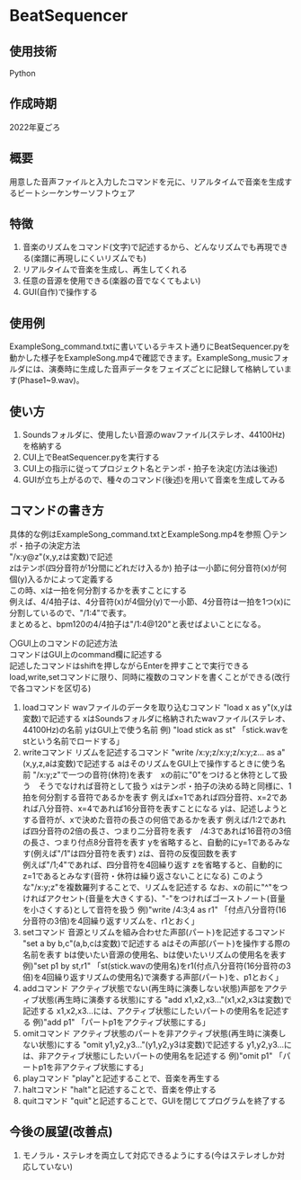 # BeatSequencer
## 使用技術
Python

## 作成時期
2022年夏ごろ

## 概要
用意した音声ファイルと入力したコマンドを元に、リアルタイムで音楽を生成するビートシーケンサーソフトウェア  

## 特徴
1. 音楽のリズムをコマンド(文字)で記述するから、どんなリズムでも再現できる(楽譜に再現しにくいリズムでも)
2. リアルタイムで音楽を生成し、再生してくれる
3. 任意の音源を使用できる(楽器の音でなくてもよい)
4. GUI(自作)で操作する

## 使用例
ExampleSong_command.txtに書いているテキスト通りにBeatSequencer.pyを動かした様子をExampleSong.mp4で確認できます。ExampleSong_musicフォルダには、演奏時に生成した音声データをフェイズごとに記録して格納しています(Phase1~9.wav)。

## 使い方
1. Soundsフォルダに、使用したい音源のwavファイル(ステレオ、44100Hz)を格納する
2. CUI上でBeatSequencer.pyを実行する
3. CUI上の指示に従ってプロジェクト名とテンポ・拍子を決定(方法は後述)
4. GUIが立ち上がるので、種々のコマンド(後述)を用いて音楽を生成してみる

## コマンドの書き方
具体的な例はExampleSong_command.txtとExampleSong.mp4を参照
〇テンポ・拍子の決定方法  
"/x:y@z"(x,y,zは変数)で記述  
zはテンポ(四分音符が1分間にどれだけ入るか)
拍子は一小節に何分音符(x)が何個(y)入るかによって定義する  
この時、xは一拍を何分割するかを表すことにする  
例えば、4/4拍子は、4分音符(x)が4個分(y)で一小節、4分音符は一拍を1つ(x)に分割しているので、"/1:4"で表す。  
まとめると、bpm120の4/4拍子は"/1:4@120"と表せばよいことになる。  

〇GUI上のコマンドの記述方法  
コマンドはGUI上のcommand欄に記述する  
記述したコマンドはshiftを押しながらEnterを押すことで実行できる  
load,write,setコマンドに限り、同時に複数のコマンドを書くことができる(改行で各コマンドを区切る)  
1. loadコマンド
wavファイルのデータを取り込むコマンド
"load x as y"(x,yは変数)で記述する
xはSoundsフォルダに格納されたwavファイル(ステレオ、44100Hz)の名前
yはGUI上で使う名前
例) "load stick as st" 「stick.wavをstという名前でロードする」  
2. writeコマンド
リズムを記述するコマンド
"write /x:y;z/x:y;z/x:y;z... as a"(x,y,z,aは変数)で記述する
aはそのリズムをGUI上で操作するときに使う名前
"/x:y;z"で一つの音符(休符)を表す　xの前に"0"をつけると休符として扱う　そうでなければ音符として扱う
xはテンポ・拍子の決める時と同様に、1拍を何分割する音符であるかを表す
例えばx=1であれば四分音符、x=2であれば八分音符、x=4であれば16分音符を表すことになる
yは、記述しようとする音符が、xで決めた音符の長さの何倍であるかを表す
例えば/1:2であれば四分音符の2倍の長さ、つまり二分音符を表す　/4:3であれば16音符の3倍の長さ、つまり付点8分音符を表す
yを省略すると、自動的にy=1であるみなす(例えば"/1"は四分音符を表す)
zは、音符の反復回数を表す  
例えば"/1;4"であれば、四分音符を4回繰り返す
zを省略すると、自動的にz=1であるとみなす(音符・休符は繰り返さないことになる)
このような"/x:y;z"を複数羅列することで、リズムを記述する
なお、xの前に"^"をつければアクセント(音量を大きくする)、"-"をつければゴーストノート(音量を小さくする)として音符を扱う
例)"write /4:3;4 as r1" 「付点八分音符(16分音符の3倍)を4回繰り返すリズムを、r1とおく」  
4. setコマンド
音源とリズムを組み合わせた声部(パート)を記述するコマンド
"set a by b,c"(a,b,cは変数)で記述する
aはその声部(パート)を操作する際の名前を表す
bは使いたい音源の使用名、bは使いたいリズムの使用名を表す
例)"set p1 by st,r1" 「st(stick.wavの使用名)をr1(付点八分音符(16分音符の3倍)を4回繰り返すリズムの使用名)で演奏する声部(パート)を、p1とおく」
5. addコマンド
アクティブ状態でない(再生時に演奏しない状態)声部をアクティブ状態(再生時に演奏する状態)にする
"add x1,x2,x3..."(x1,x2,x3は変数)で記述する
x1,x2,x3...には、アクティブ状態にしたいパートの使用名を記述する
例)"add p1" 「パートp1をアクティブ状態にする」
6. omitコマンド
アクティブ状態のパートを非アクティブ状態(再生時に演奏しない状態)にする
"omit y1,y2,y3..."(y1,y2,y3は変数)で記述する
y1,y2,y3...には、非アクティブ状態にしたいパートの使用名を記述する
例)"omit p1" 「パートp1を非アクティブ状態にする」
7. playコマンド
"play"と記述することで、音楽を再生する
8. haltコマンド
"halt"と記述することで、音楽を停止する
9. quitコマンド
"quit"と記述することで、GUIを閉じてプログラムを終了する  
## 今後の展望(改善点)
1. モノラル・ステレオを両立して対応できるようにする(今はステレオしか対応していない)
